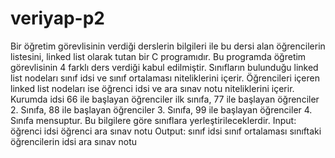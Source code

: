 # veriyap-p2
Bir öğretim görevlisinin verdiği derslerin bilgileri ile bu dersi alan öğrencilerin listesini, linked list olarak tutan bir C programıdır. 
Bu programda öğretim görevlisinin 4 farklı ders verdiği kabul edilmiştir. Sınıfların bulunduğu linked list nodeları sınıf idsi ve sınıf ortalaması niteliklerini içerir.
Öğrencileri içeren linked list nodeları ise öğrenci idsi ve ara sınav notu niteliklerini içerir. 
Kurumda idsi 66 ile başlayan öğrenciler ilk sınıfa, 77 ile başlayan öğrenciler 2. Sınıfa, 88 ile başlayan öğrenciler 3. Sınıfa, 99 ile başlayan öğrenciler 4. Sınıfa mensuptur. 
Bu bilgilere göre sınıflara yerleştirileceklerdir.
Input: öğrenci idsi öğrenci ara sınav notu
Output: sınıf idsi  sınıf ortalaması
	sınıftaki öğrencilerin idsi  ara sınav notu

